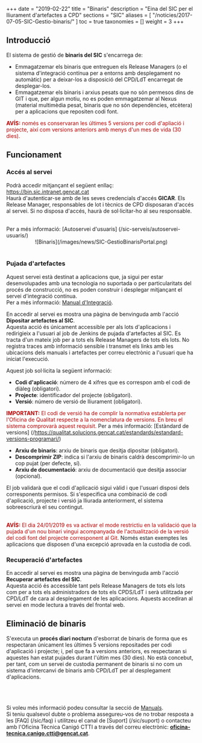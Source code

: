 +++
date = "2019-02-22"
title = "Binaris"
description = "Eina del SIC per el lliurament d'artefactes a CPD"
sections = "SIC"
aliases = [
  "/noticies/2017-07-05-SIC-Gestio-binaris/"
]
toc = true
taxonomies = []
weight = 3
+++

## Introducció

El sistema de gestió de **binaris del SIC** s'encarrega de:

* Emmagatzemar els binaris que entreguen els Release Managers (o el sistema d'integració contínua per a entorns amb desplegament no automàtic) per  a deixar-los a disposició del CPD/LdT encarregat de desplegar-los.
* Emmagatzemar els binaris i arxius pesats que no són permesos dins de GIT i que, per algun motiu, no es poden emmagatzemar al Nexus (material multimèdia pesat, binaris que no són dependències, etcètera) per a aplicacions que repositen codi font.

<span style="color: #C00000;font-weight: bold">AVÍS:</span> <span style="color: #C00000">només es conservaran les últimes 5 versions per codi d'apliació i projecte, així com versions anteriors amb menys d'un mes de vida (30 dies).</span>

## Funcionament

### Accés al servei

Podrà accedir mitjançant el següent enllaç: https://bin.sic.intranet.gencat.cat <br/>
Haurà d'autenticar-se amb de les seves credencials d'accés **GICAR**. Els Release Manager, responsables de lot i tècnics de CPD disposaran d'accés al servei. Si no disposa d'accés, haurà de sol·licitar-ho al seu responsable.

<br/>
Per a més informació: [Autoservei d'usuaris] (/sic-serveis/autoservei-usuaris/)

<CENTER>![Binaris](/images/news/SIC-GestioBinarisPortal.png)</center>
<br/>

### Pujada d'artefactes

Aquest servei està destinat a aplicacions que, ja sigui per estar desenvolupades amb una tecnologia no suportada o per particularitats del procés de construcció, no es poden construir i desplegar mitjançant el servei d'integració contínua. <br/>
Per a més informació: [Manual d'Integració](/related/sic/manual-integracio.pdf). <br/>

En accedir al servei es mostra una pàgina de benvinguda amb l'acció **Dipositar artefactes al SIC**. <br/>
Aquesta acció és únicament accessible per als lots d'aplicacions i redirigieix a l'usuari al job de Jenkins de pujada d'artefactes al SIC. Es tracta d'un mateix job per a tots els Release Managers de tots els lots. No registra traces amb informació sensible i transmet els links amb les ubicacions dels manuals i artefactes per correu electrònic a l'usuari que ha iniciat l'execució.

Aquest job sol·licita la següent informació:

* **Codi d'aplicació**: número de 4 xifres que es correspon amb el codi de diàleg (obligatori).
* **Projecte**: identificador del projecte (obligatori).
* **Versió**: número de versió de lliurament (obligatori).

<span style="color: #C00000;font-weight: bold">IMPORTANT:</span> <span style="color: #C00000">El codi de versió ha de complir la normativa establerta per l'Oficina de Qualitat respecte a la nomenclatura de versions. En breu el sistema comprovarà aquest requisit.</span> Per a més informació: [Estàndard de versions] (/https://qualitat.solucions.gencat.cat/estandards/estandard-versions-programari/)

* **Arxiu de binaris**: arxiu de binaris que desitja dipositar (obligatori).
* **Descomprimir ZIP**: indica si l'arxiu de binaris caldrà descomprimir-lo un cop pujat (per defecte, sí).
* **Arxiu de documentació**: arxiu de documentació que desitja associar (opcional).

El job validarà que el codi d'aplicació sigui vàlid i que l'usuari disposi dels corresponents permisos. Si s'especifica una combinació de codi d'aplicació, projecte i versió ja lliurada anteriorment, el sistema sobreescriurà el seu contingut.

<br/>
<span style="color: #C00000;font-weight: bold">AVÍS:</span> <span style="color: #C00000">El dia 24/01/2019 es va activar el mode restrictiu en la validació que la pujada d'un nou binari vingui acompanyada de l'actualització de la versió del codi font del projecte corresponent al Git.</span> Només estan exemptes les aplicacions que disposen d'una excepció aprovada en la custodia de codi.

### Recuperació d'artefactes

En accedir al servei es mostra una pàgina de benvinguda amb l'acció **Recuperar artefactes del SIC**. <br/>
Aquesta acció és accessible tant pels Release Managers de tots els lots com per a tots els administradors de tots els CPDS/LdT i serà utilitzada per CPD/LdT de cara al desplegament de les aplicacions. Aquests accediran al servei en mode lectura a través del frontal web.

## Eliminació de binaris

S'executa un **procés diari nocturn** d'esborrat de binaris de forma que es respectaran únicament les últimes 5 versions repositades per codi d'aplicació i projecte; i, pel que fa a versions anteriors, es respectaran si aquestes han estat pujades durant l'últim mes (30 dies). No està concebut, per tant, com un servei de custodia permanent de binaris si no com un sistema d'intercanvi de binaris amb CPD/LdT per al desplegament d'aplicacions.

<br/><br/><br/>
Si voleu més informació podeu consultar la secció de [Manuals](/sic/manuals/). <br/>
Si teniu qualsevol dubte o problema assegureu-vos de no trobar resposta a les [FAQ] (/sic/faq) i utilitzeu el canal de [Suport] (/sic/suport) o contacteu amb l'Oficina Tècnica Canigó CTTI a través del correu electrònic: **oficina-tecnica.canigo.ctti@gencat.cat**.
